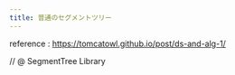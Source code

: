 ```yaml
---
title: 普通のセグメントツリー
---
```

reference : https://tomcatowl.github.io/post/ds-and-alg-1/

// @ SegmentTree Library

